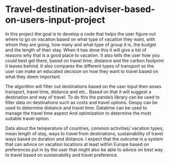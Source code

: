 # Travel-destination-adviser-based-on-users-input-project
In this project the goal is to develop a code that helps the user figure out where to go on vacation based on what type of vacation they want, with whom they are going, how many and what type of group it is, 
the budget and the length of their stay. When it has done this it will give a list of reasons why that is a good place to vacation. It also tells the user how you could best get there, based on travel time, 
distance and the carbon footprint it leaves behind. It also compares the different types of transport so the user can make an educated decision on how they want to travel based on what they deem important.

The algorithm will filter out destinations based on the user input then asses transport, travel time, distance and etc.. Based on that it will suggest a destination and way of travel. 
To do this the panda’s library can be used to filter data on destinations such as costs and travel options. Geopy can be used to determine distance and travel time. 
Datatime can be used to manage the travel time aspect And optimization to determine the most suitable travel option.

Data about the temperature of countries, common activities/ vacation types, mean length of stay, ways to travel from destinations, sustainability of travel ways based on duration and distance. 
I expect that the outcome is a system that can advice on vacation locations at least within Europe based on preferences put in by the user that might also be able to advice on best way to travel based on 
sustainability and travel preference.
